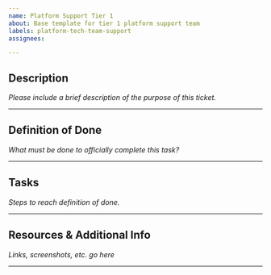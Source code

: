 ```yaml
---
name: Platform Support Tier 1
about: Base template for tier 1 platform support team
labels: platform-tech-team-support
assignees: 

---
```


## Description 
_Please include a brief description of the purpose of this ticket._

---

## Definition of Done
_What must be done to officially complete this task?_

---

## Tasks 
_Steps to reach definition of done._ 

--- 

## Resources & Additional Info 
_Links, screenshots, etc. go here_ 

--- 
